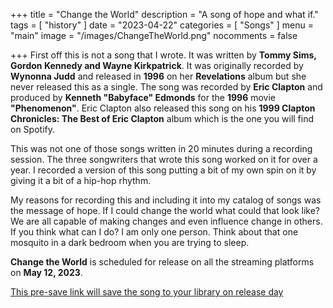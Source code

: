 +++
title = "Change the World"
description = "A song of hope and what if."
tags =  [
    "history"
]
date = "2023-04-22"
categories = [
    "Songs"
]
menu = "main"
image = "/images/ChangeTheWorld.png"
nocomments = false

+++
First off this is not a song that I wrote.  It was written by **Tommy Sims, Gordon Kennedy and Wayne Kirkpatrick**.  It was originally recorded by **Wynonna Judd** and released in **1996** on her **Revelations** album but she never released this as a single.  The song was recorded by **Eric Clapton** and produced by **Kenneth "Babyface" Edmonds** for the **1996** movie **"Phenomenon"**.  Eric Clapton also released this song on his **1999 Clapton Chronicles: The Best of Eric Clapton** album which is the one you will find on Spotify.

This was not one of those songs written in 20 minutes during a recording session.  The three songwriters that wrote this song worked on it for over a year.  I recorded a version of this song putting a bit of my own spin on it by giving it a bit of a hip-hop rhythm.  

My reasons for recording this and including it into my catalog of songs was the message of hope.  If I could change the world what could that look like?  We are all capable of making changes and even influence change in others.  If you think what can I do? I am only one person.  Think about that one mosquito in a dark bedroom when you are trying to sleep.

**Change the World** is scheduled for release on all the streaming platforms on **May 12, 2023**.


[This pre-save link will save the song to your library on release day](https://ffm.to/336kza)